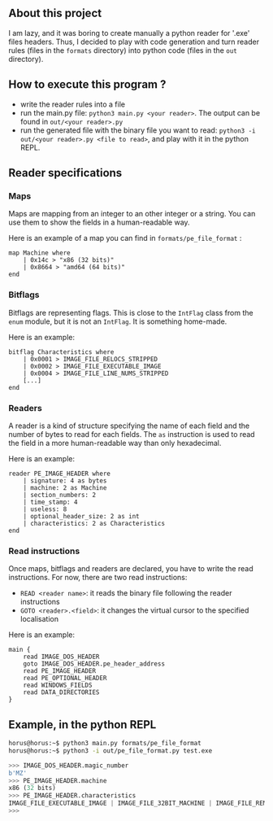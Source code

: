 ## About this project
I am lazy, and it was boring to create manually a python reader for '.exe' files headers.
Thus, I decided to play with code generation and turn reader rules (files in the `formats` directory) into python code (files in the `out` directory).



## How to execute this program ?
* write the reader rules into a file
* run the main.py file: `python3 main.py <your reader>`. The output can be found in `out/<your reader>.py`
* run the generated file with the binary file you want to read: `python3 -i out/<your reader>.py <file to read>`, and play with it in the python REPL.



## Reader specifications
### Maps
Maps are mapping from an integer to an other integer or a string.
You can use them to show the fields in a human-readable way.

Here is an example of a map you can find in `formats/pe_file_format` :
```
map Machine where
    | 0x14c > "x86 (32 bits)"
    | 0x8664 > "amd64 (64 bits)"
end
```

### Bitflags
Bitflags are representing flags. This is close to the `IntFlag` class from the `enum` module, but it is not an `IntFlag`. It is something home-made.

Here is an example:
```
bitflag Characteristics where
    | 0x0001 > IMAGE_FILE_RELOCS_STRIPPED
    | 0x0002 > IMAGE_FILE_EXECUTABLE_IMAGE
    | 0x0004 > IMAGE_FILE_LINE_NUMS_STRIPPED
    [...]
end
```

### Readers
A reader is a kind of structure specifying the name of each field and the number of bytes to read for each fields. The `as` instruction is used to read the field in a more human-readable way than only hexadecimal.

Here is an example:
```
reader PE_IMAGE_HEADER where
    | signature: 4 as bytes
    | machine: 2 as Machine
    | section_numbers: 2
    | time_stamp: 4
    | useless: 8
    | optional_header_size: 2 as int
    | characteristics: 2 as Characteristics
end
```

### Read instructions
Once maps, bitflags and readers are declared, you have to write the read instructions.
For now, there are two read instructions:
* `READ <reader name>`: it reads the binary file following the reader instructions
* `GOTO <reader>.<field>`: it changes the virtual cursor to the specified localisation

Here is an example:
```
main {
    read IMAGE_DOS_HEADER
    goto IMAGE_DOS_HEADER.pe_header_address
    read PE_IMAGE_HEADER
    read PE_OPTIONAL_HEADER
    read WINDOWS_FIELDS
    read DATA_DIRECTORIES
}
```

## Example, in the python REPL
```sh
horus@horus:~$ python3 main.py formats/pe_file_format
horus@horus:~$ python3 -i out/pe_file_format.py test.exe
```
```py
>>> IMAGE_DOS_HEADER.magic_number
b'MZ'
>>> PE_IMAGE_HEADER.machine
x86 (32 bits)
>>> PE_IMAGE_HEADER.characteristics
IMAGE_FILE_EXECUTABLE_IMAGE | IMAGE_FILE_32BIT_MACHINE | IMAGE_FILE_REMOVABLE_RUN_FROM_SWAP | IMAGE_FILE_NET_RUN_FROM_SWAP
>>>
```